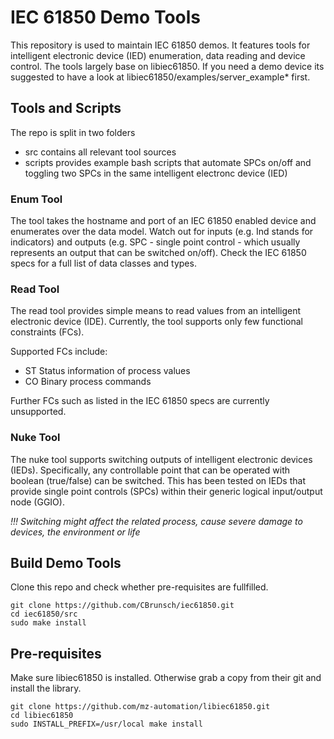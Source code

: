 # IEC 61850 Demo Tools

This repository is used to maintain IEC 61850 demos. It features tools for intelligent electronic device (IED) enumeration, data reading and device control. The tools largely base on libiec61850. If you need a demo device its suggested to have a look at libiec61850/examples/server_example* first.

## Tools and Scripts
The repo is split in two folders
* src contains all relevant tool sources
* scripts provides example bash scripts that automate SPCs on/off and toggling two SPCs in the same intelligent electronc device (IED)

### Enum Tool
The tool takes the hostname and port of an IEC 61850 enabled device and enumerates over the data model. Watch out for inputs (e.g. Ind stands for indicators) and outputs (e.g. SPC - single point control - which usually represents an output that can be switched on/off). Check the IEC 61850 specs for a full list of data classes and types.

### Read Tool
The read tool provides simple means to read values from an intelligent electronic device (IDE). Currently, the tool supports only few functional constraints (FCs).

Supported FCs include:
* ST Status information of process values
* CO Binary process commands

Further FCs such as listed in the IEC 61850 specs are currently unsupported.

### Nuke Tool
The nuke tool supports switching outputs of intelligent electronic devices (IEDs). Specifically, any controllable point that can be operated with boolean (true/false) can be switched. This has been tested on IEDs that provide single point controls (SPCs) within their generic logical input/output node (GGIO).


_!!! Switching might affect the related process, cause severe damage to devices, the environment or life_

## Build Demo Tools

Clone this repo and check whether pre-requisites are fullfilled.
```
git clone https://github.com/CBrunsch/iec61850.git
cd iec61850/src
sudo make install
```

## Pre-requisites

Make sure libiec61850 is installed. Otherwise grab a copy from their git and install the library.
```
git clone https://github.com/mz-automation/libiec61850.git
cd libiec61850
sudo INSTALL_PREFIX=/usr/local make install
```
